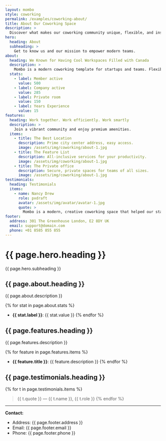 ```yaml
---
layout: mombo
style: coworking
permalink: /examples/coworking-about/
title: About Our Coworking Space
description: >
  Discover what makes our coworking community unique, flexible, and inspiring.
hero:
  heading: About
  subheading: >
    Get to know us and our mission to empower modern teams.
about:
  heading: We Known for Having Cool Workspaces Filled with Canada
  description: >
    Mombo is a modern coworking template for startups and teams. Flexible, creative, and community-driven.
  stats:
    - label: Member active
      value: 500
    - label: Company active
      value: 285
    - label: Private room
      value: 150
    - label: Years Experience
      value: 15
features:
  heading: Work together. Work efficiently. Work smartly
  description: >
    Join a vibrant community and enjoy premium amenities.
  items:
    - title: The Best Location
      description: Prime city center address, easy access.
      image: /assets/img/coworking/about-1.jpg
    - title: The Feature List
      description: All-inclusive services for your productivity.
      image: /assets/img/coworking/about-1.jpg
    - title: The Private office
      description: Secure, private spaces for teams of all sizes.
      image: /assets/img/coworking/about-1.jpg
testimonials:
  heading: Testimonials
  items:
    - name: Nancy Drew
      role: pxdraft
      avatar: /assets/img/avatar/avatar-1.jpg
      quote: >
        Mombo is a modern, creative coworking space that helped our startup grow.
footer:
  address: 301 The Greenhouse London, E2 8DY UK
  email: support@domain.com
  phone: +01 8585 855 855
---
```


# {{ page.hero.heading }}

{{ page.hero.subheading }}

## {{ page.about.heading }}

{{ page.about.description }}

{% for stat in page.about.stats %}
- **{{ stat.label }}**: {{ stat.value }}
{% endfor %}

## {{ page.features.heading }}

{{ page.features.description }}

{% for feature in page.features.items %}
- **{{ feature.title }}**: {{ feature.description }}
{% endfor %}

## {{ page.testimonials.heading }}

{% for t in page.testimonials.items %}
> {{ t.quote }}
> — {{ t.name }}, {{ t.role }}
{% endfor %}

---

**Contact:**
- Address: {{ page.footer.address }}
- Email: {{ page.footer.email }}
- Phone: {{ page.footer.phone }}

